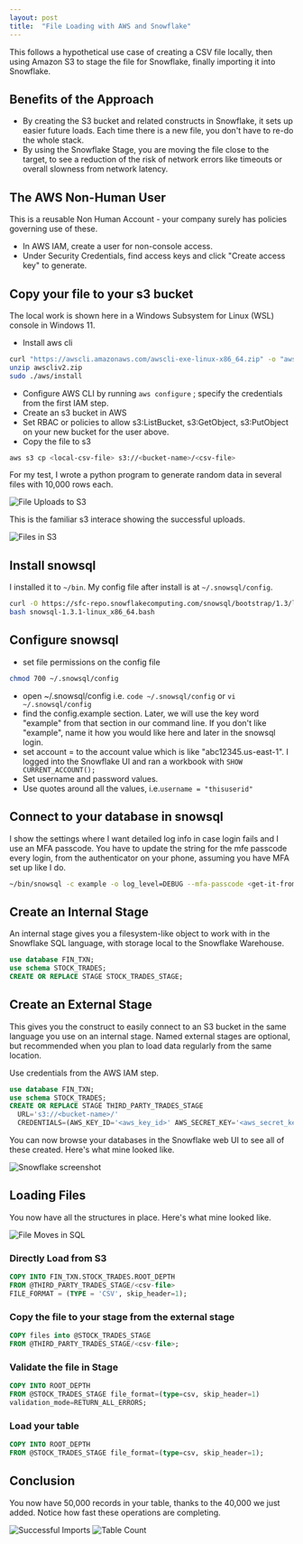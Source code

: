 ```yaml
---
layout: post
title:  "File Loading with AWS and Snowflake"
---
```


This follows a hypothetical use case of creating a CSV file locally, then using Amazon S3 to stage the file for Snowflake, finally importing it into Snowflake.

## Benefits of the Approach

- By creating the S3 bucket and related constructs in Snowflake, it sets up easier future loads. Each time there is a new file, you don't have to re-do the whole stack.
- By using the Snowflake Stage, you are moving the file close to the target, to see a reduction of the risk of network errors like timeouts or overall slowness from network latency.

## The AWS Non-Human User

This is a reusable Non Human Account - your company surely has policies governing use of these.

- In AWS IAM, create a user for non-console access.
- Under Security Credentials, find access keys and click "Create access key" to generate.

## Copy your file to your s3 bucket

The local work is shown here in a Windows Subsystem for Linux (WSL) console in Windows 11.

- Install aws cli

```bash
curl "https://awscli.amazonaws.com/awscli-exe-linux-x86_64.zip" -o "awscliv2.zip"
unzip awscliv2.zip
sudo ./aws/install
```

- Configure AWS CLI by running `aws configure` ; specify the credentials from the first IAM step.
- Create an s3 bucket in AWS
- Set RBAC or policies to allow s3:ListBucket, s3:GetObject, s3:PutObject on your new bucket for the user above.
- Copy the file to s3

```bash
aws s3 cp <local-csv-file> s3://<bucket-name>/<csv-file>
```

For my test, I wrote a python program to generate random data in several files with 10,000 rows each.

![File Uploads to S3](/assets/2024-07-30-cli-upload-to-s3.png)

This is the familiar s3 interace showing the successful uploads.

![Files in S3](/assets/2024-07-30-files-in-s3.png)


## Install snowsql

I installed it to `~/bin`. My config file after install is at `~/.snowsql/config`.

```bash
curl -O https://sfc-repo.snowflakecomputing.com/snowsql/bootstrap/1.3/linux_x86_64/snowsql-1.3.1-linux_x86_64.bash
bash snowsql-1.3.1-linux_x86_64.bash
```

## Configure snowsql

- set file permissions on the config file

```bash
chmod 700 ~/.snowsql/config
```

- open ~/.snowsql/config i.e. `code ~/.snowsql/config` or `vi ~/.snowsql/config`
- find the config.example section. Later, we will use the key word "example" from that section in our command line. If you don't like "example", name it how you would like here and later in the snowsql login.
- set account = to the account value which is like "abc12345.us-east-1". I logged into the Snowflake UI and ran a workbook with  `SHOW CURRENT_ACCOUNT();`
- Set username and password values.
- Use quotes around all the values, i.e.`username = "thisuserid"`

## Connect to your database in snowsql

I show the settings where I want detailed log info in case login fails and I use an MFA passcode. You have to update the string for the mfe passcode every login, from the authenticator on your phone, assuming you have MFA set up like I do.

```bash
~/bin/snowsql -c example -o log_level=DEBUG --mfa-passcode <get-it-from-mfa-app>
```

## Create an Internal Stage

An internal stage gives you a filesystem-like object to work with in the Snowflake SQL language, with storage local to the Snowflake Warehouse.

```sql
use database FIN_TXN;
use schema STOCK_TRADES;
CREATE OR REPLACE STAGE STOCK_TRADES_STAGE;
```

## Create an External Stage

This gives you the construct to easily connect to an S3 bucket in the same language you use on an internal stage. Named external stages are optional, but recommended when you plan to load data regularly from the same location. 

Use credentials from the AWS IAM step.

```sql
use database FIN_TXN;
use schema STOCK_TRADES;
CREATE OR REPLACE STAGE THIRD_PARTY_TRADES_STAGE
  URL='s3://<bucket-name>/'
  CREDENTIALS=(AWS_KEY_ID='<aws_key_id>' AWS_SECRET_KEY='<aws_secret_key>');
```

You can now browse your databases in the Snowflake web UI to see all of these created. Here's what mine looked like.

![Snowflake screenshot](/assets/2024-07-30-snowflake_objects.png)


## Loading Files

You now have all the structures in place. Here's what mine looked like.

![File Moves in SQL](/assets/2024-07-30-file-moves.png)

### Directly Load from S3

```sql
COPY INTO FIN_TXN.STOCK_TRADES.ROOT_DEPTH
FROM @THIRD_PARTY_TRADES_STAGE/<csv-file>
FILE_FORMAT = (TYPE = 'CSV', skip_header=1);
```

### Copy the file to your stage from the external stage

```sql
COPY files into @STOCK_TRADES_STAGE
FROM @THIRD_PARTY_TRADES_STAGE/<csv-file>;
```

### Validate the file in Stage

```sql
COPY INTO ROOT_DEPTH
FROM @STOCK_TRADES_STAGE file_format=(type=csv, skip_header=1)
validation_mode=RETURN_ALL_ERRORS;
```

### Load your table

```sql
COPY INTO ROOT_DEPTH
FROM @STOCK_TRADES_STAGE file_format=(type=csv, skip_header=1);
```

## Conclusion

You now have 50,000 records in your table, thanks to the 40,000 we just added. Notice how fast these operations are completing.

![Successful Imports](/assets/2024-07-30-file-success.png)
![Table Count](/assets/2024-07-30-file-success2.png)
